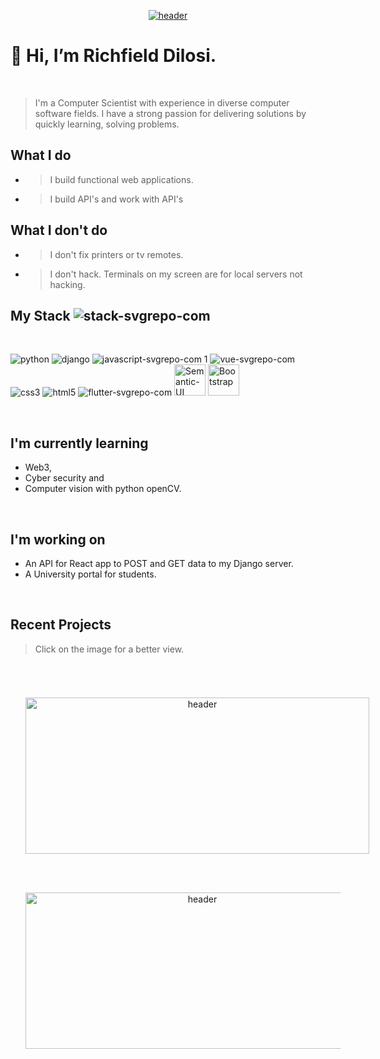 <p align="center" justify="between">
<a href="https://www.startall.net/" target="_blank" rel"noreferrer"><img src="https://user-images.githubusercontent.com/67489180/191627512-52535ab5-0a12-4cc9-93e4-b959e012d85c.svg" alt="header"/></a></p>

# 👋 Hi, I’m Richfield Dilosi.

</br>

> I'm a Computer Scientist with experience in diverse computer software fields. I have a strong passion for delivering solutions by quickly learning, solving problems.

</b>

## What I do
- > I build functional web applications.
- > I build API's and work with API's

## What I don't do
- > I don't fix printers or tv remotes.
- > I don't hack. Terminals on my screen are for local servers not hacking.



## My Stack ![stack-svgrepo-com](https://user-images.githubusercontent.com/67489180/191628805-47486bc9-a474-4e5a-a958-cff0471ebb19.svg)
</br>

![python](https://user-images.githubusercontent.com/67489180/191628898-770c539c-fe20-4bb5-89ce-8506eba24b48.svg)
![django](https://user-images.githubusercontent.com/67489180/191629509-23fd462f-646a-40c7-85e5-e12c16bf7602.svg)
![javascript-svgrepo-com 1](https://user-images.githubusercontent.com/67489180/191628925-a0d952b3-b80d-400e-a68e-57808ae52d09.svg)
![vue-svgrepo-com](https://user-images.githubusercontent.com/67489180/191630405-c30652c4-10ed-493a-81eb-0f5059940b5e.svg)
![css3](https://user-images.githubusercontent.com/67489180/191629503-c422a034-ce75-4666-ae55-e7d9924795a0.svg)
![html5](https://user-images.githubusercontent.com/67489180/191628959-eae7ad9f-bd13-4e88-a316-af9d00d8df59.svg)
![flutter-svgrepo-com](https://user-images.githubusercontent.com/67489180/191628948-e52d8593-ec57-4e56-b7e7-3d2064554adb.svg)
<img width=50 height=50 src="https://user-images.githubusercontent.com/67489180/191630401-0a2c5c87-8892-4de3-9804-30e26557e6d3.svg" alt="Semantic-UI">
<img width=50 height=50 src="https://user-images.githubusercontent.com/67489180/191630397-fdb6d132-0184-4c56-a875-d33585d117e9.svg" alt="Bootstrap">

</br>

## I'm currently learning
- Web3,
- Cyber security and
- Computer vision with python openCV.

</br>

## I'm working on
- An API for React app to POST and GET data to my Django server.
- A University portal for students.
</br>


## Recent Projects
> Click on the image for a better view.

</br>

<p align="center" style="display:flex;">
<a href="https://www.payshop.pythonanywhere.com" target="_blank" rel"noreferrer"><img width=550 height=250 style="padding:1.5rem; object-fit:contain;" src="https://user-images.githubusercontent.com/67489180/191634112-62845d13-1573-4a0c-91d9-3c1edbcca094.PNG" alt="header"/></a></p>
<p align="center">
<a href="https://www.fms.pythonanywhere.com" target="_blank" rel"noreferrer"><img width=550 height=250 style="padding:1.5rem; object-fit:contain;" src="https://user-images.githubusercontent.com/67489180/191634109-0ab3d368-d7a3-4cba-86d2-f9a02b2adb73.PNG" alt="header"/></a>
</p>

<!---
Richie003/Richie003 is a ✨ special ✨ repository because its `README.md` (this file) appears on your GitHub profile.
You can click the Preview link to take a look at your changes.
--->
